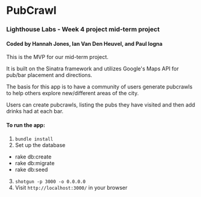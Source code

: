 # PubCrawl

### Lighthouse Labs - Week 4 project mid-term project

#### Coded by Hannah Jones, Ian Van Den Heuvel, and Paul Iogna

This is the MVP for our mid-term project.

It is built on the Sinatra framework and utilizes Google's Maps API for pub/bar placement and directions.

The basis for this app is to have a community of users generate pubcrawls to help others explore new/different areas of the city.

Users can create pubcrawls, listing the pubs they have visited and then add drinks had at each bar.

#### To run the app:

1. `bundle install`
2. Set up the database
  * rake db:create
  * rake db:migrate
  * rake db:seed
3. `shotgun -p 3000 -o 0.0.0.0`
4. Visit `http://localhost:3000/` in your browser
